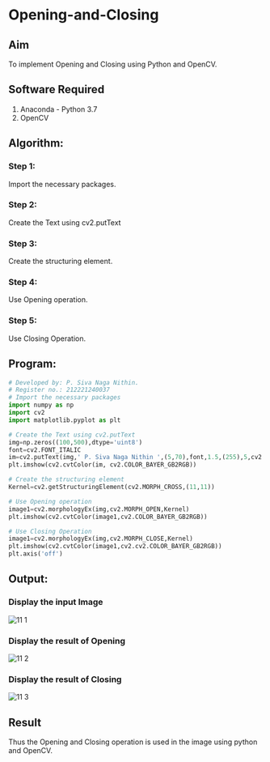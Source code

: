 # Opening-and-Closing

## Aim
To implement Opening and Closing using Python and OpenCV.

## Software Required
1. Anaconda - Python 3.7
2. OpenCV
## Algorithm:
### Step 1:
Import the necessary packages.

### Step 2:
Create the Text using cv2.putText

### Step 3:
Create the structuring element.

### Step 4:
Use Opening operation.

### Step 5:
Use Closing Operation.
 
## Program:

``` Python
# Developed by: P. Siva Naga Nithin.
# Register no.: 212221240037
# Import the necessary packages
import numpy as np
import cv2
import matplotlib.pyplot as plt

# Create the Text using cv2.putText
img=np.zeros((100,500),dtype='uint8')
font=cv2.FONT_ITALIC
im=cv2.putText(img,' P. Siva Naga Nithin ',(5,70),font,1.5,(255),5,cv2.LINE_AA)
plt.imshow(cv2.cvtColor(im, cv2.COLOR_BAYER_GB2RGB))

# Create the structuring element
Kernel=cv2.getStructuringElement(cv2.MORPH_CROSS,(11,11))

# Use Opening operation
image1=cv2.morphologyEx(img,cv2.MORPH_OPEN,Kernel)
plt.imshow(cv2.cvtColor(image1,cv2.COLOR_BAYER_GB2RGB))

# Use Closing Operation
image1=cv2.morphologyEx(img,cv2.MORPH_CLOSE,Kernel)
plt.imshow(cv2.cvtColor(image1,cv2.cv2.COLOR_BAYER_GB2RGB))
plt.axis('off')

```
## Output:

### Display the input Image
![11 1](https://user-images.githubusercontent.com/94154780/172907381-58ad28b4-a83e-4ab2-8b5c-05286da8545a.png)
### Display the result of Opening
![11 2](https://user-images.githubusercontent.com/94154780/172907421-1a157b43-9396-4dd8-8a3e-55b765c42d02.png)
### Display the result of Closing
![11 3](https://user-images.githubusercontent.com/94154780/172907434-f020d06b-000b-40d2-a905-744ae7cdd4f4.png)
## Result
Thus the Opening and Closing operation is used in the image using python and OpenCV.
